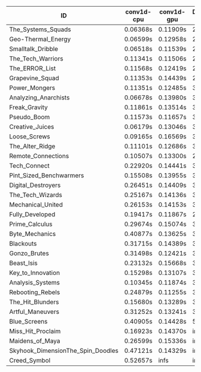 |ID|conv1d-cpu|conv1d-gpu|DWSPConv2D-gpu|gemm-gpu|avg|
|-|-|-|-|-|-|
|The_Systems_Squads|0.06368s|0.11909s|2.82814s|1.74167s|1.18814s|
|Geo-Thermal_Energy|0.06599s|0.12958s|2.87061s|1.70469s|1.19272s|
|Smalltalk_Dribble|0.06518s|0.11539s|2.91003s|1.77656s|1.21679s|
|The_Tech_Warriors|0.11341s|0.11506s|2.90894s|1.78888s|1.23157s|
|The_ERROR_List|0.11568s|0.12419s|2.92044s|1.78481s|1.23628s|
|Grapevine_Squad|0.11353s|0.14439s|2.91147s|1.78441s|1.23845s|
|Power_Mongers|0.11351s|0.12485s|3.04507s|1.78393s|1.26684s|
|Analyzing_Anarchists|0.06678s|0.13980s|3.02002s|1.85324s|1.26996s|
|Freak_Gravity|0.11861s|0.13514s|3.02578s|1.85860s|1.28453s|
|Pseudo_Boom|0.11573s|0.11657s|3.07900s|1.85042s|1.29043s|
|Creative_Juices|0.06179s|0.13046s|3.02683s|1.94823s|1.29183s|
|Loose_Screws|0.09165s|0.16569s|3.04233s|1.94238s|1.31051s|
|The_Alter_Ridge|0.11101s|0.12686s|3.06177s|1.94762s|1.31182s|
|Remote_Connections|0.10507s|0.13300s|2.95832s|2.07101s|1.31685s|
|Tech_Connect|0.22920s|0.14441s|3.07585s|1.89963s|1.33727s|
|Pint_Sized_Benchwarmers|0.15508s|0.13955s|3.19922s|1.86721s|1.34027s|
|Digital_Destroyers|0.26451s|0.14409s|3.09150s|1.93732s|1.35935s|
|The_Tech_Wizards|0.25167s|0.14136s|3.16602s|1.87894s|1.35950s|
|Mechanical_United|0.26153s|0.14153s|3.22920s|1.93390s|1.39154s|
|Fully_Developed|0.19417s|0.11867s|2.99383s|2.28272s|1.39735s|
|Prime_Calculus|0.29674s|0.15074s|3.16907s|1.98348s|1.40001s|
|Byte_Mechanics|0.40877s|0.13625s|3.11529s|1.94561s|1.40148s|
|Blackouts|0.31715s|0.14389s|3.10022s|2.05247s|1.40343s|
|Gonzo_Brutes|0.31498s|0.12421s|3.17059s|2.02380s|1.40840s|
|Beast_Isis|0.23132s|0.15668s|3.17065s|2.11775s|1.41910s|
|Key_to_Innovation|0.15298s|0.13107s|3.11521s|2.53141s|1.48267s|
|Analysis_Systems|0.10345s|0.11874s|3.68336s|2.04355s|1.48728s|
|Rebooting_Rebels|0.24879s|0.11255s|3.03507s|2.63108s|1.50687s|
|The_Hit_Blunders|0.15680s|0.13289s|3.18162s|2.79066s|1.56549s|
|Artful_Maneuvers|0.31252s|0.13241s|3.99794s|2.96533s|1.85205s|
|Blue_Screens|0.40905s|0.14428s|5.34567s|2.80143s|2.17510s|
|Miss_Hit_Proclaim|0.16923s|0.14370s|infs|infs|infs|
|Maidens_of_Maya|0.26599s|0.15336s|infs|infs|infs|
|Skyhook_DimensionThe_Spin_Doodles|0.47121s|0.14329s|infs|infs|infs|
|Creed_Symbol|0.52657s|infs|infs|4.57463s|infs|
